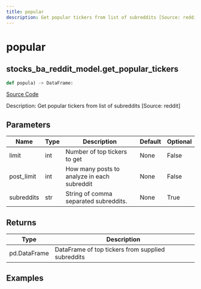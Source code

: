 ```yaml
---
title: popular
description: Get popular tickers from list of subreddits [Source: reddit]
---
```

# popular

## stocks_ba_reddit_model.get_popular_tickers

```python
def popula) -> DataFrame:
```
[Source Code](https://github.com/OpenBB-finance/OpenBBTerminal/tree/main/openbb_terminal/decorators.py#L146)

Description: Get popular tickers from list of subreddits [Source: reddit]

## Parameters

| Name | Type | Description | Default | Optional |
| ---- | ---- | ----------- | ------- | -------- |
| limit | int | Number of top tickers to get | None | False |
| post_limit | int | How many posts to analyze in each subreddit | None | False |
| subreddits | str | String of comma separated subreddits. | None | True |

## Returns

| Type | Description |
| ---- | ----------- |
| pd.DataFrame | DataFrame of top tickers from supplied subreddits |

## Examples

